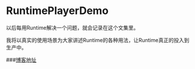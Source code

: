 # RuntimePlayerDemo

以后每用Runtime解决一个问题，就会记录在这个文集里。

我将以真实的使用场景为大家讲述Runtime的各种用法，让Runtime真正的投入到生产中。

###[博客地址](http://www.jianshu.com/nb/14969326)


